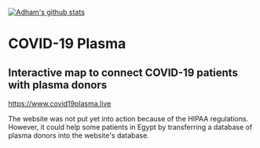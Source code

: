 [![Adham's github stats](https://github-readme-stats.vercel.app/api?username=AdhamKhalifa)](https://github.com/AdhamKhalifa/github-readme-stats)

# COVID-19 Plasma

## Interactive map to connect COVID-19 patients with plasma donors

https://www.covid19plasma.live

The website was not put yet into action because of the HIPAA regulations. However, it could help some patients in Egypt by transferring a database of plasma donors into the website's database.
